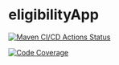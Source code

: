 # eligibilityApp

[![Maven CI/CD Actions Status](https://github.com/kainthvibhor1/eligibility-app-spring/workflows/Maven%20CI/CD/badge.svg)](https://github.com/kainthvibhor1/eligibility-app-spring/actions)

[![Code Coverage](https://codecov.io/gh/kainthvibhor1/eligibility-app-spring/branch/master/graph/badge.svg)](https://codecov.io/gh/kainthvibhor1/eligibility-app-spring)
